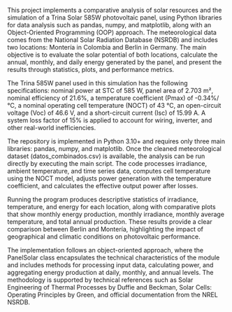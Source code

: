 This project implements a comparative analysis of solar resources and the simulation of a Trina Solar 585W photovoltaic panel, using Python libraries for data analysis such as pandas, numpy, and matplotlib, along with an Object-Oriented Programming (OOP) approach. The meteorological data comes from the National Solar Radiation Database (NSRDB) and includes two locations: Montería in Colombia and Berlin in Germany. The main objective is to evaluate the solar potential of both locations, calculate the annual, monthly, and daily energy generated by the panel, and present the results through statistics, plots, and performance metrics.

The Trina 585W panel used in this simulation has the following specifications: nominal power at STC of 585 W, panel area of 2.703 m², nominal efficiency of 21.6%, a temperature coefficient (Pmax) of -0.34%/°C, a nominal operating cell temperature (NOCT) of 43 °C, an open-circuit voltage (Voc) of 46.6 V, and a short-circuit current (Isc) of 15.99 A. A system loss factor of 15% is applied to account for wiring, inverter, and other real-world inefficiencies.

The repository is implemented in Python 3.10+ and requires only three main libraries: pandas, numpy, and matplotlib. Once the cleaned meteorological dataset (datos_combinados.csv) is available, the analysis can be run directly by executing the main script. The code processes irradiance, ambient temperature, and time series data, computes cell temperature using the NOCT model, adjusts power generation with the temperature coefficient, and calculates the effective output power after losses.

Running the program produces descriptive statistics of irradiance, temperature, and energy for each location, along with comparative plots that show monthly energy production, monthly irradiance, monthly average temperature, and total annual production. These results provide a clear comparison between Berlin and Montería, highlighting the impact of geographical and climatic conditions on photovoltaic performance.

The implementation follows an object-oriented approach, where the PanelSolar class encapsulates the technical characteristics of the module and includes methods for processing input data, calculating power, and aggregating energy production at daily, monthly, and annual levels. The methodology is supported by technical references such as Solar Engineering of Thermal Processes by Duffie and Beckman, Solar Cells: Operating Principles by Green, and official documentation from the NREL NSRDB.
